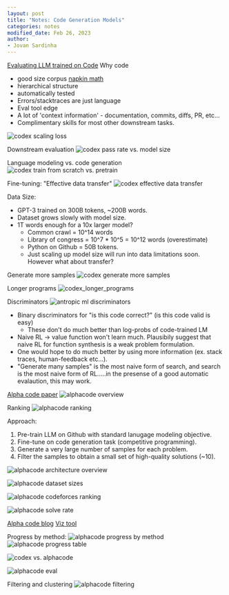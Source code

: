 ```yaml
---
layout: post
title: "Notes: Code Generation Models"
categories: notes
modified_date: Feb 26, 2023
author:
- Jovan Sardinha
---
```



[Evaluating LLM trained on Code](https://arxiv.org/pdf/2107.03374.pdf)
Why code

* good size corpus [napkin math](https://docs.google.com/spreadsheets/d/1zsahRIxNnXSq9z9tEHbISCkYxsivnDG9V3LbJLJTL90/edit#gid=0)
* hierarchical structure
* automatically tested
* Errors/stacktraces are just language
* Eval tool edge
* A lot of 'context information' - documentation, commits, diffs, PR, etc...
* Complimentary skills for most other downstream tasks.

![codex scaling loss](/assets/post_assets/code-generation-models/codex_scaling_log.png)

Downstream evaluation
![codex pass rate vs. model size](/assets/post_assets/code-generation-models/codex_pass_rate_vs_model_size.png)

Language modeling vs. code generation
![codex train from scratch vs. pretrain](/assets/post_assets/code-generation-models/codex_train_from_scratch_vs_pretrain.png)

Fine-tuning: "Effective data transfer"
![codex effective data transfer](/assets/post_assets/code-generation-models/codex_effective_data_transfer.png)


Data Size:

* GPT-3 trained on 300B tokens, ~200B words.
* Dataset grows slowly with model size.
* 1T words enough for a 10x larger model?
  * Common crawl  = 10^14 words
  * Library of congress = 10^7 * 10^5 = 10^12 words (overestimate)
  * Python on Github = 50B tokens.
  * Just scaling up model size will run into data limitations soon. However what about transfer?

Generate more samples
![codex generate more samples](/assets/post_assets/code-generation-models/codex_generate_more_samples.png)

Longer programs
![codex_longer_programs](/assets/post_assets/code-generation-models/codex_longer_programs.png)

Discriminators
![antropic ml discriminators](/assets/post_assets/code-generation-models/antropic_ml_discriminators.png)

* Binary discriminators for "is this code correct?" (is this code valid is easy)
  * These don't do much better than log-probs of code-trained LM
* Naive RL -> value function won't learn much. Plausibily suggest that naive RL for function synthesis is a weak problem formulation.
* One would hope to do much better by using more information (ex. stack traces, human-feedback etc...).
* "Generate many samples" is the most naive form of search, and search is the most naive form of RL.....in the presense of a good automatic evalaution, this may work.


[Alpha code paper](https://storage.googleapis.com/deepmind-media/AlphaCode/competition_level_code_generation_with_alphacode.pdf)
![alphacode overview](/assets/post_assets/code-generation-models/alphacode_overview.png)

Ranking
![alphacode ranking](/assets/post_assets/code-generation-models/alphacode_ranking.png)


Approach:

1. Pre-train LLM on Github with standard lanugage modeling objective.
2. Fine-tune on code generation task (competitive programming).
3. Generate a very large number of samples for each problem.
4. Filter the samples to obtain a small set of high-quality solutions (~10).

![alphacode architecture overview](/assets/post_assets/code-generation-models/alphacode_architecture_overview.png)

![alphacode dataset sizes](/assets/post_assets/code-generation-models/alphacode_dataset_sizes.png)

![alphacode codeforces ranking](/assets/post_assets/code-generation-models/alphacode_codeforces_ranking.png)

![alphacode solve rate](/assets/post_assets/code-generation-models/alphacode_solve_rate.png)


[Alpha code blog](https://www.deepmind.com/blog/competitive-programming-with-alphacode)
[Viz tool](https://alphacode.deepmind.com/)


Progress by method:
![alphacode progress by method](/assets/post_assets/code-generation-models/alphacode_progress_by_method.png)
![alphacode progress table](/assets/post_assets/code-generation-models/alphacode_progress_table.png)

![codex vs. alphacode](/assets/post_assets/code-generation-models/codex_vs_alphacode.png)

![alphacode eval](/assets/post_assets/code-generation-models/alphacode_eval.png)

Filtering and clustering
![alphacode filtering](/assets/post_assets/code-generation-models/alphacode_filtering.png)



